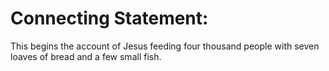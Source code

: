 # Connecting Statement:

This begins the account of Jesus feeding four thousand people with seven loaves of bread and a few small fish.